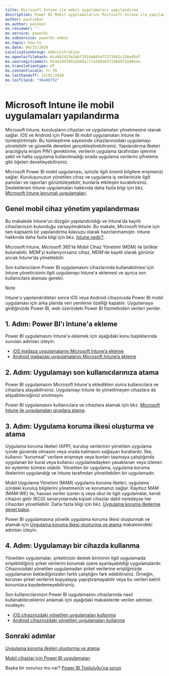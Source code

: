 ```yaml
---
title: Microsoft Intune ile mobil uygulamaları yapılandırma
description: Power BI Mobil uygulamalarını Microsoft Intune ile yapılandırma. Bu makalede, uygulamayı ekleme ve dağıtma işlemleri açıklanır. Ayrıca güvenliği denetlemeye yönelik mobil uygulama ilkesinin nasıl oluşturulacağı da ele alınır.
author: paulinbar
ms.author: painbar
ms.reviewer: ''
ms.service: powerbi
ms.subservice: powerbi-admin
ms.topic: how-to
ms.date: 09/25/2020
LocalizationGroup: Administration
ms.openlocfilehash: 6ca9b241fe2d6f2914a603e722f2dd2c216e05df
ms.sourcegitcommit: 653e18d7041d3dd1cf7a38010372366975a98eae
ms.translationtype: HT
ms.contentlocale: tr-TR
ms.lasthandoff: 12/01/2020
ms.locfileid: "96408792"
---
```

# <a name="configure-mobile-apps-with-microsoft-intune"></a>Microsoft Intune ile mobil uygulamaları yapılandırma

Microsoft Intune, kuruluşların cihazları ve uygulamaları yönetmesine olanak sağlar. iOS ve Android için Power BI mobil uygulamaları Intune ile tümleştirilmiştir. Bu tümleştirme sayesinde cihazlarınızdaki uygulamayı yönetebilir ve güvenlik denetimi gerçekleştirebilirsiniz. Yapılandırma ilkeleri aracılığıyla erişim PIN'i gerektirme, verilerin uygulama tarafından işlenme şekli ve hatta uygulama kullanılmadığı sırada uygulama verilerini şifreleme gibi öğeleri denetleyebilirsiniz.

Microsoft Power BI mobil uygulaması, işinizle ilgili önemli bilgilere erişmenizi sağlar. Kuruluşunuzun yönetilen cihaz ve uygulama iş verilerinizle ilgili panoları ve raporları görüntüleyebilir, bunlarla etkileşim kurabilirsiniz. Desteklenen Intune uygulamaları hakkında daha fazla bilgi için bkz. [Microsoft Intune korumalı uygulamaları](/intune/apps/apps-supported-intune-apps).

## <a name="general-mobile-device-management-configuration"></a>Genel mobil cihaz yönetim yapılandırması

Bu makalede Intune'un düzgün yapılandırıldığı ve Intune'da kayıtlı cihazlarınızın bulunduğu varsayılmaktadır. Bu makale, Microsoft Intune için tam kapsamlı bir yapılandırma kılavuzu olarak hazırlanmamıştır. Intune hakkında daha fazla bilgi için bkz. [Intune nedir?](/intune/introduction-intune/).

Microsoft Intune, Microsoft 365'te Mobil Cihaz Yönetimi (MDM) ile birlikte bulunabilir. MDM'yi kullanıyorsanız cihaz, MDM'de kayıtlı olarak görünür ancak Intune'da yönetilebilir.

Son kullanıcıların Power BI uygulamasını cihazlarında kullanabilmesi için Intune yöneticisinin ilgili uygulamayı Intune'a eklemesi ve ayrıca son kullanıcılara ataması gerekir.

> [!NOTE]
> Intune'u yapılandırdıktan sonra iOS veya Android cihazınızda Power BI mobil uygulaması için arka planda veri yenileme özelliği kapatılır. Uygulamaya girdiğinizde Power BI, web üzerindeki Power BI hizmetinden verileri yeniler.

## <a name="step-1-add-the-power-bi-app-to-intune"></a>1\. Adım: Power BI'ı Intune'a ekleme

Power BI uygulamasını Intune'a eklemek için aşağıdaki konu başlıklarında sunulan adımları izleyin:
- [iOS mağaza uygulamalarını Microsoft Intune’a ekleme](/intune/apps/store-apps-ios)
- [Android mağazası uygulamalarını Microsoft Intune’a ekleme](/intune/apps/store-apps-android)

## <a name="step-2-assign-the-app-to-your-end-users"></a>2\. Adım: Uygulamayı son kullanıcılarınıza atama

Power BI uygulamasını Microsoft Intune'a ekledikten sonra kullanıcılara ve cihazlara atayabilirsiniz. Uygulamayı Intune ile yönetilmeyen cihazlara da atayabileceğinizi unutmayın.

Power BI uygulamasını kullanıcılara ve cihazlara atamak için bkz. [Microsoft Intune ile uygulamaları gruplara atama](/intune/apps/apps-deploy).

## <a name="step-3-create-and-assign-app-protection-policies"></a>3\. Adım: Uygulama koruma ilkesi oluşturma ve atama

Uygulama koruma ilkeleri (APP), kuruluş verilerinin yönetilen uygulama içinde güvende olmasını veya orada kalmasını sağlayan kurallardır. İlke, kullanıcı “kurumsal” verilere erişmeye veya bunları taşımaya çalıştığında uygulanan bir kural veya kullanıcı uygulamadayken yasaklanan veya izlenen bir eylemler kümesi olabilir. Yönetilen bir uygulama, uygulama koruma ilkelerinin uygulandığı ve Intune tarafından yönetilebilen bir uygulamadır.

Mobil Uygulama Yönetimi (MAM) uygulama koruma ilkeleri, uygulama içindeki kuruluş bilgilerini yönetmenizi ve korumanızı sağlar. Kayıtsız MAM (MAM-WE) ile, hassas veriler içeren iş veya okul ile ilgili uygulamalar, kendi cihazını getir (KCG) senaryolarında kişisel cihazlar dahil neredeyse her cihazdan yönetilebilir. Daha fazla bilgi için bkz. [Uygulama koruma ilkelerine genel bakış](/intune/apps/app-protection-policy).

Power BI uygulamasına yönelik uygulama koruma ilkesi oluşturmak ve atamak için [Uygulama koruma ilkesi oluşturma ve atama](/intune/apps/app-protection-policies) makalesindeki adımları izleyin.

## <a name="step-4-use-the-application-on-a-device"></a>4\. Adım: Uygulamayı bir cihazda kullanma

Yönetilen uygulamalar, şirketinizin destek biriminin ilgili uygulamada erişebildiğiniz şirket verilerini korumak üzere ayarlayabildiği uygulamalardır. Cihazınızdaki yönetilen uygulamadan şirket verilerine eriştiğinizde uygulamanın beklediğinizden farklı çalıştığını fark edebilirsiniz. Örneğin, korunan şirket verilerini kopyalayıp yapıştıramayabilir veya bu verileri belirli konumlara kaydedemeyebilirsiniz.

Son kullanıcılarınızın Power BI uygulamasını cihazlarında nasıl kullanabileceklerini anlamak için aşağıdaki makalelerde verilen adımları inceleyin:
- [iOS cihazınızdaki yönetilen uygulamaları kullanma](/intune-user-help/use-managed-apps-on-your-device-ios#how-do-i-get-managed-apps)
- [Android cihazınızdaki yönetilen uygulamaları kullanma](/intune-user-help/use-managed-apps-on-your-device-android)

## <a name="next-steps"></a>Sonraki adımlar

[Uygulama koruma ilkeleri oluşturma ve atama](/intune/app-protection-policies) 

[Mobil cihazlar için Power BI uygulamaları](../consumer/mobile/mobile-apps-for-mobile-devices.md)  

Başka bir sorunuz mu var? [Power BI Topluluğu'na sorun](https://community.powerbi.com/)